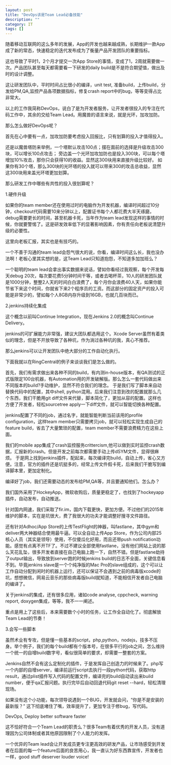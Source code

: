 ```yaml
---
layout: post
title: "DevOps该是Team Lead必备技能"
description: ""
category: IT
tags: []
---
```


随着移动互联网的这么多年的发展，App的开发也越来越成熟，长期维护一款App成了新的常态，快速稳定的迭代发布成为了衡量产品开发团队的重要指标。

这也导致了平时1，2个月才提交一次App Store的事情，变成了1，2周就需要做一次。产品团队甚至每天都需要看一下研发的daily build是不是符合期望值，做出及时的设计调整。


这让研发团队中，平时时间占比很小的编译，unit test, 准备build，上传build，分发给PM,QA,监控产品各项数据指标，修复crash report中的bug，等等变得占比非常大。

以上的工作我简称DevOps，说白了是为开发者服务，让开发者很投入的专注在代码工作中，其余的交给Team Lead。用魔兽的语言来说，就是光环，加攻加防。

那么怎么做好DevOps呢？

首先在心中要有一点，加攻加防要考虑投入回报比，只有划算的投入才值得投入。

还是以魔兽塔防来举例，一个塔默认攻击100点；摆在面前的选择是升级攻击300块，可以增长100点攻击；
旁边盖一个光环加攻加防也是投入300块，可以每个塔增加10%攻击，那你只会获得10的收益。显然这300块用来直接升级比较好。
如果你有30个塔，那么300块的光环塔的投入就可以带来300的攻击总收益，显然这300块用来盖光环塔更加划算。

那么研发工作中哪些有共性的投入很划算呢？

1.硬件升级

如果你的team member还在使用过时的电脑作为开发机器，编译时间超过10分钟，checkout代码需要10来分钟以上，配置证书每个人都花费大半天琢磨，debug需要更长的时间，甚至机器卡死，当年作为team lead发现这样的事情的时候，你就要警惕了。这是研发效率低下的显著影响因素，你有责任向老板说清楚升级的必要性。

这里向老板汇报，其实也是有技巧的。

一个不善于沟通的team lead会怨气很大的说，你看，编译时间这么长，我也没办法啊！老板心里其实想的是，这Team Lead只知道抱怨，不知道多加加班么？

一个聪明的team lead会拿出事实数据来说话，譬如你看经过我观察，每个开发每天debug 20次，每次要花费5分钟时间干等，或者去喝杯茶，10人的研发团队就是1000分钟，整整2人天的时间白白浪费了，每个月你会浪费40人天，如果你能节省下来这个时间，你就省下来2个程序员的工资。而这部分的固定资产的投入可能是非常少的，譬如每个人8GB内存升级到16GB，也就几百块而已。

2.jenkins持续化集成

这个概念以前叫Continue Integration，现在Jenkins 2.0的概念叫Continue Delivery。

jenkins的可扩展能力非常强，建议大团队都选用这个。Xcode Server虽然有着类似的理念，但是不开放导致了各种坑，作为淌过各种坑的我，真心不推荐。

那么jenkins可以让开发团队中绝大部分的工作自动化执行。

下面我就以在RingCentral的例子来谈谈我们是怎么做的。

首先，我们有需求做出来各种不同的build，有内测in-house版本，有QA测试的正式版限定100台机器，有Automation用的开发破解版。那么怎么一套代码做出来不同版本的build?手动维护，显然不符合我们的理念。
于是我们写了脚本来自动替换代码中的配置，其中shell, python混用。后来我们注意到改的配置就那么几个东西，我们干脆用git diff文件来代替，脚本简化了，更加从容的配置。这样也方便了开发者，轻松sourcetree apply一下diff文件，就可以智能切换各种配置。

jenkins配置了不同的job，通过名字，就能智能判断当前该用的profile configuration，这样team member只需要拷贝job，就可以轻松实现生成自己的feature build，省去了大量繁琐的配置，team member不需要浪费精力在这些上面。

我们的mobile app集成了crash监控服务crittercism,他可以做到实时监控crash数据，汇报新的crash。但是开发之前每次都需要手动上传dSYM文件，显得很麻烦。
于是网上找到jenkins插件，配起来，每次编译完build，自动上传，省心又方便。注意，官方的插件还是坑挺多的，经常上传文件假卡死，后来我们干脆写到编译脚本里，更加定制化。

编译好了job，我们还需要动态的发布给PM,QA等，并且要通知他们。怎么办？

我们国外采用了HockeyApp，微软收购后，质量更稳定了，也找到了hockeyapp插件，自动发布，自动推送。

针对国内网速，我们采取了fir.im，国内下载更快，更加方便。不过他们的2015年维护的脚本，实在是坑很大，费了我很大的功夫才能调整好搜寻文件路径。

还有针对Adhoc/App Store的上传TestFlight的神器，叫fastlane，其中gym和deliver两大神器结合使用最牛逼。可以全自动上传App Store，作为公司内部25核心人员（其实是领导）使用，不仅傻瓜化好用，而且还带push notification功能。感觉有点离不开TF了。不过不建议全部使用fastlane，没有他们网站上说的那么天花乱坠，很多开发者直接在自己电脑上跑一下，自然不错。但是fastlane劫持了output输出，导致放到server跑的时候jenkins build的日志不全面，关键信息看不到。毕竟jenkins slave是一个个纯净版的Mac Pro的slave组成的，这个可以让工作自动分配到闲时的机器上运行，还可以保证不会遇到之前的病毒版xcode的坑，想想微信，网易云音乐的那些病毒版build就知道，不能相信开发者自己电脑的编译了。

关于jenkins的集成，还有很多应用，诸如code analyse, cppcheck, warning report, doxygen集成，等等，我不一一阐述。

重点是用上了这些后，本来需要数个小时的任务，让工作全自动化了。彻底解放Team Lead的节奏！

3.会写一些脚本

虽然术业有专攻，但是懂一些基本的script，php,python，nodejs，技多不压身。举个例子，我们的每个build都有个版本号，在很多平行的job之间，怎么维持一个统一的自增build数字号，看似很简单的要求，却需要一整套的方案。

Jenkins自然不会有这么定制化的插件，于是发挥自己创造力的时候来了。php写一个内部的自增server，编译前运行script去执行一段python代码，获取http result，通过plist插件写入代码的配置文件，编译完的build自动读出来build number，便于qa汇报问题。执行完毕后自动回退代码git reset --hard，轻松清理现场。

如果没有这个小功能，每次领导说遇到一个BUG，开发就会问，“你是不是安装的最新版？” 这下彻底堵住了嘴，效率提升了，更加专注于修bug，写代码。


DevOps, Deploy better software faster 

这不恰好符合一个Team Lead的职责么？很多Team有着优秀的开发人员，没有道理因为公司体制或者其他原因限制了个人能力的发挥。

一个优异的Team lead会让开发成员更专注更高效的研发产品，让市场感受到开发者在后面的每一个feature后面的良苦用心，我一直认为好东西靠宣传，开发者也一样，good stuff deserver louder voice!


